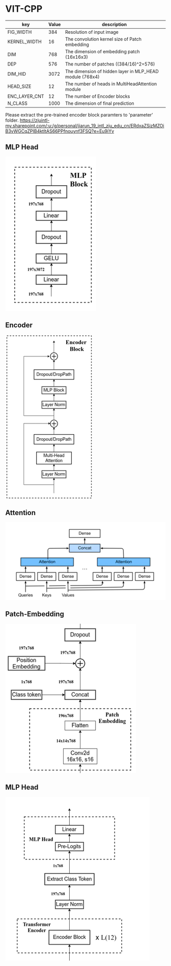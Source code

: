 
# VIT-CPP



| key           | Value | description                 |
|---------------|-------|-----------------------------|
| FIG_WIDTH     | 384   | Resolution of input image                        |
| KERNEL_WIDTH  | 16    | The convolution kernel size of Patch embedding          |
| DIM           | 768   | The dimension of embedding patch (16x16x3)      |
| DEP           | 576   | The number of patches ((384/16)^2=576) |
| DIM_HID       | 3072  | The dimension of hidden layer in MLP_HEAD module (768x4)      |
| HEAD_SIZE     | 12    | The number of heads in MultiHeadAttention module |
| ENC_LAYER_CNT | 12    | The number of Encoder blocks                 |
| N_CLASS       | 1000  | The dimension of final prediction                        |
Please extract the pre-trained encoder block paramters to 'parameter' folder. 
https://zjuintl-my.sharepoint.com/:u:/g/personal/jiarun_19_intl_zju_edu_cn/ERdxaZSizMZOiB3vWGCqZPIB4ktltAS66PPfnouynf3FSQ?e=Eu9iYv
## MLP Head

<img src="./Image/image-20230107170417917-1673082668405-10.png" alt="image-20230107170417917" style="zoom:50%;" />



## Encoder

<img src="./Image/image-20230107170452520-1673082665045-8.png" alt="image-20230107170452520" style="zoom: 50%;" />

## Attention

<img src="./Image/image-20230107170554683-1673082684531-12.png" alt="image-20230107170554683" style="zoom:50%;" />





## Patch-Embedding

<img src="./Image/image-20230107170704035-1673082654959-6.png" alt="image-20230107170704035" style="zoom: 50%;" />


## MLP Head

<img src="./Image/image-20230107170753557-1673082690096-14.png" alt="image-20230107170753557" style="zoom:50%;" />

```

